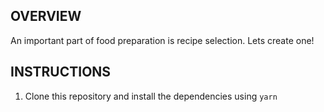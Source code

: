 ## OVERVIEW

An important part of food preparation is recipe selection. Lets create one!

## INSTRUCTIONS

1. Clone this repository and install the dependencies using `yarn`
